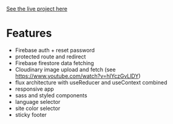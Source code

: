 [See the live project here](https://fair-refund.netlify.com)

# Features

- Firebase auth + reset password
- protected route and redirect
- Firebase firestore data fetching
- Cloudinary image upload and fetch (see https://www.youtube.com/watch?v=hlYczGvLlDY)
- flux architecture with useReducer and useContext combined
- responsive app
- sass and styled components
- language selector
- site color selector
- sticky footer
